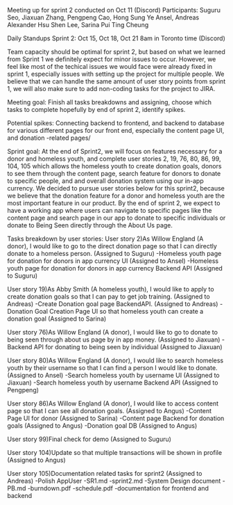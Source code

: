 Meeting up for sprint 2 conducted on Oct 11 (Discord) Participants: Suguru Seo, Jiaxuan Zhang, Pengpeng Cao, Hong Sung Ye Ansel, Andreas Alexander
Hsu Shen Lee, Sarina Pui Ting Cheung

Daily Standups Sprint 2: Oct 15, Oct 18, Oct 21 8am in Toronto time (Discord)

Team capacity should be optimal for sprint 2, but based on what we learned from Sprint 1 we definitely expect for minor issues to occur. However,
we feel like most of the techical issues we would face were already fixed in sprint 1, especially issues with setting up the project for multiple people.
We believe that we can handle the same amount of user story points from sprint 1, we will also make sure to add non-coding tasks for the project to JIRA.

Meeting goal: Finish all tasks breakdowns and assigning, choose which tasks to complete hopefully by end of sprint 2, identify spikes.

Potential spikes: Connecting backend to frontend, and backend to database for various different pages for our front end, especially the content page UI, and donation
-related pages/

Sprint goal: At the end of Sprint2, we will focus on features necessary for a donor and homeless youth, and complete user stories 2, 19, 76, 80, 86, 99, 104, 105 
which allows the homeless youth to create donation goals, donors to see them through the content page, search feature for donors to donate to specific people, and
and overall donation system using our in-app currency. We decided to pursue user stories below for this sprint2, because we believe that the donation feature for a donor and
homeless youth are the most important feature in our product. By the end of sprint 2, we expect to have a working app where users can navigate to specific pages like the 
content page and search page in our app to donate to specific individuals or donate to Being Seen directly through the About Us page.

Tasks breakdown by user stories: 
User story 2)As Willow England (A donor), I would like to go to the direct donation page so that I can directly donate to a homeless person. (Assigned to Suguru) 
-Homeless youth page for donation for donors in app currency UI (Assigned to Ansel)
-Homeless youth page for donation for donors in app currency Backend API (Assigned to Suguru)

User story 19)As Abby Smith (A homeless youth), I would like to apply to create donation goals so that I can pay to get job training. (Assigned to Andreas)
-Create Donation goal page BackendAPI. (Assigned to Andreas)
-Donation Goal Creation Page UI so that homeless youth can create a donation goal (Assigned to Sarina)

User story 76)As Willow England (A donor), I would like to go to donate to being seen through about us page by in app money. (Assigned to Jiaxuan)
-Backend API for donating to being seen by individual (Assigned to Jiaxuan)

User story 80)As Willow England (A donor), I would like to search homeless youth by their username so that I can find a person I would like to donate. (Assigned to Ansel)
-Search homeless youth by username UI (Assigned to Jiaxuan)
-Search homeless youth by username Backend API (Assigned to Pengpeng)

User story 86)As Willow England (A donor), I would like to access content page so that I can see all donation goals. (Assigned to Angus)
-Content Page UI for donor (Assigned to Sarina)
-Content page Backend for donation goals (Assigned to Angus)
-Donation goal DB (Assigned to Angus)

User story 99)Final check for demo (Assigned to Suguru)

User story 104)Update so that multiple transactions will be shown in profile (Assigned to Angus)

User story 105)Documentation related tasks for sprint2 (Assigned to Andreas)
-Polish AppUser
-SR1.md
-sprint2.md
-System Design document
-PB.md
-burndown.pdf
-schedule.pdf
-documentation for frontend and backend

